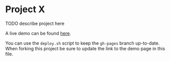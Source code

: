 # Project X

TODO describe project here

A live demo can be found [here](http://NYU-CS6313-Projects.github.io/sp2015-group13/).

You can use the `deploy.sh` script to keep the `gh-pages` branch up-to-date.
When forking this project be sure to update the link to the demo page in this file.
